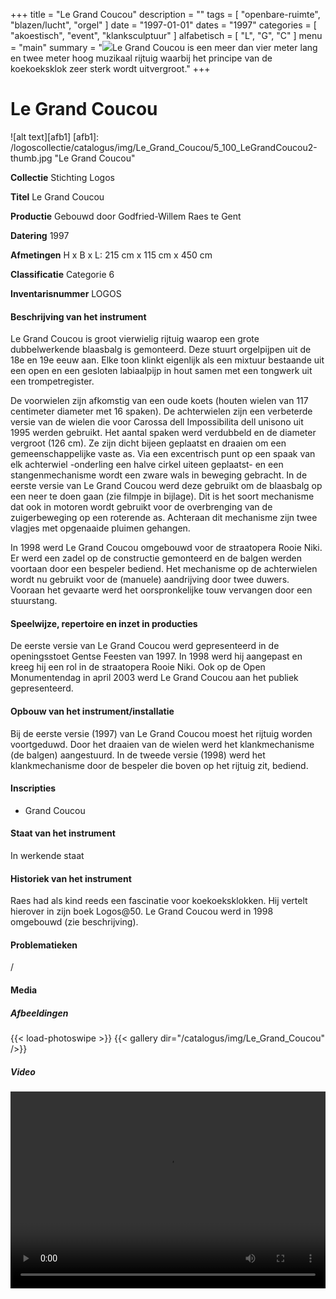 ﻿+++
title = "Le Grand Coucou"
description = ""
tags = [ "openbare-ruimte", "blazen/lucht", "orgel"
]
date = "1997-01-01"
dates = "1997"
categories = [
    "akoestisch", "event", "klanksculptuur"
]
alfabetisch = [ "L", "G", "C"
]
menu = "main"
summary = "<a href='/logoscollectie/catalogus/1997/le_grand_coucou'><img src='/logoscollectie/catalogus/img/Le_Grand_Coucou/5_100_LeGrandCoucou2-thumb.jpg'></a>Le Grand Coucou is een meer dan vier meter lang en twee meter hoog muzikaal rijtuig waarbij het principe van de koekoeksklok zeer sterk wordt uitvergroot."
+++

# Le Grand Coucou

![alt text][afb1]
[afb1]: /logoscollectie/catalogus/img/Le_Grand_Coucou/5_100_LeGrandCoucou2-thumb.jpg "Le Grand Coucou"

**Collectie**
Stichting Logos

**Titel**
Le Grand Coucou

**Productie**
Gebouwd door Godfried-Willem Raes te Gent

**Datering**
1997

**Afmetingen**
H x B x L: 215 cm x 115 cm x 450 cm

**Classificatie**
Categorie 6

**Inventarisnummer**
LOGOS

#### Beschrijving van het instrument
Le Grand Coucou is groot vierwielig rijtuig waarop een grote dubbelwerkende blaasbalg is gemonteerd. Deze stuurt orgelpijpen uit de 18e en 19e eeuw aan. Elke toon klinkt eigenlijk als een mixtuur bestaande uit een open en een gesloten labiaalpijp in hout samen met een tongwerk uit een trompetregister.

De voorwielen zijn afkomstig van een oude koets (houten wielen van 117 centimeter diameter met 16 spaken). De achterwielen zijn een verbeterde versie van de wielen die voor Carossa dell Impossibilita dell unisono uit 1995 werden gebruikt. Het aantal spaken werd verdubbeld en de diameter vergroot (126 cm). Ze zijn dicht bijeen geplaatst en draaien om een gemeenschappelijke vaste as. Via een excentrisch punt op een spaak van elk achterwiel -onderling een halve cirkel uiteen geplaatst- en een stangenmechanisme wordt een zware wals in beweging gebracht. In de eerste versie van Le Grand Coucou werd deze gebruikt om de blaasbalg op een neer te doen gaan (zie filmpje in bijlage). Dit is het soort mechanisme dat ook in motoren wordt gebruikt voor de overbrenging van de zuigerbeweging op een roterende as. Achteraan dit mechanisme zijn twee vlagjes met opgenaaide pluimen gehangen.

In 1998 werd Le Grand Coucou omgebouwd voor de straatopera Rooie Niki.  Er werd een zadel op de constructie gemonteerd en de balgen werden voortaan door een bespeler bediend. Het mechanisme op de achterwielen wordt nu gebruikt voor de (manuele) aandrijving door twee duwers. Vooraan het gevaarte werd het oorspronkelijke touw vervangen door een stuurstang.

#### Speelwijze, repertoire en inzet in producties
De eerste versie van Le Grand Coucou werd gepresenteerd in de openingsstoet Gentse Feesten van 1997.
In 1998 werd hij aangepast en kreeg hij een rol in de straatopera Rooie Niki. Ook op de Open Monumentendag in april 2003 werd Le Grand Coucou aan het publiek gepresenteerd.

#### Opbouw van het instrument/installatie
Bij de eerste versie (1997) van Le Grand Coucou moest het rijtuig worden voortgeduwd. Door het draaien van de wielen werd het klankmechanisme (de balgen) aangestuurd.
In de tweede versie (1998) werd het klankmechanisme door de bespeler die boven op het rijtuig zit, bediend.

#### Inscripties
- Grand Coucou

#### Staat van het instrument
In werkende staat

#### Historiek van het instrument
Raes had als kind reeds een fascinatie voor koekoeksklokken. Hij vertelt hierover in zijn boek Logos@50. 
Le Grand Coucou werd in 1998 omgebouwd (zie beschrijving).

#### Problematieken
/

#### Media
##### Afbeeldingen
{{< load-photoswipe >}}
{{< gallery dir="/catalogus/img/Le_Grand_Coucou" />}}

##### Video
<video controls width="100%" height="315" >
  <source src="/logoscollectie/catalogus/video/Le_Grand_Coucou/Mattias%20coucou.mp4" type="video" /mp4">
Your browser does not support the video tag.
</video> 